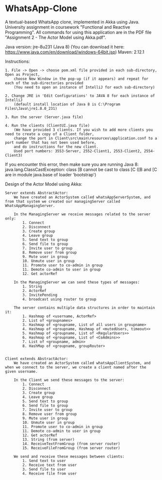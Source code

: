 # WhatsApp-Clone
A textual-based WhatsApp clone, implemented in Akka using Java.
University assignment in coursework "Functional and Reactive Programming".
All commands for using this application are in the PDF file "Assignment 2 - The Actor Model using Akka.pdf".

Java version: jre-8u231 (Java 8) (You can download it here: https://www.java.com/en/download/windows-64bit.jsp)
Maven: 2.12.1

Instructions:
	
	1. File -> Open -> choose pom.xml file provided in each sub-directory, Open as Project,
		choose New Window in the pop-up (if it appears) and repeat for each of the sub-directories provided
		(You need to open an instance of IntelliJ for each sub-directory)
		
	2. Change JRE in 'Edit Configurations' to JAVA 8 for each instance of IntelliJ
		(default install location of Java 8 is C:\Program Files\Java\jre1.8.0_231)

	3. Run the server (Server.java file)

	4. Run the clients (ClientUI.java file)
		(We have provided 3 clients. If you wish to add more clients you need to create a copy of a Client folder,
		change the port in Client\src\main\resources\application.conf to a port number that has not been used before,
		and do instructions for the new client.
		Used port numbers: 3553-Server, 2552-Client1, 2553-Client2, 2554-Client3)

If you encounter this error, then make sure you are running Java 8:
	java.lang.ClassCastException: class [B cannot be cast to class [C ([B and [C are in module java.base of loader 'bootstrap')


Design of the Actor Model using Akka:
	
	Server extends AbstractActor:
		We have created an ActorSystem called whatsAppServerSystem, and from that system we created our managingServer called WhatsAppManagingServer.

		In the ManagingServer we receive messages related to the server only:
			1. Connect
			2. Disconnect
			3. Create group
			4. Leave group
			5. Send text to group
			6. Send file to group
			7. Invite user to group
			8. Remove user from group
			9. Mute user in group
			10. Unmute user in group
			11. Promote user to co-admin in group
			11. Demote co-admin to user in group
			12. Get actorRef

		In the ManagingServer we can send these types of messages:
			1. String
			2. ActorRef
			3. InvitePending
			4. broadcast using router to group

		The server contains multiple data structures in order to maintain it:
			1. Hashmap of <username, ActorRef>
			2. List of <groupnames>
			3. Hashmap of <groupname, List of all users in groupname>
			4. Hashmap of <groupname, Hashmap of <mutedUsers, timeout>>
			5. Hashmap of <groupname, List of <RegularUsers>>
			6. Hashmap of <groupname, List of <CoAdmins>>
			7. List of <groupname, admin>
			8. HashMap of <groupname, groupRouter>


	Client extends AbstractActor:
		We have created an ActorSystem called whatsAppClientSystem, and when we connect to the server, we create a client named after the given username.

		In the Client we send these messages to the server:
			1. Connect
			2. Disconnect
			3. Create group
			4. Leave group
			5. Send text to group
			6. Send file to group
			7. Invite user to group
			8. Remove user from group
			9. Mute user in group
			10. Unmute user in group
			11. Promote user to co-admin in group
			11. Demote co-admin to user in group
			12. Get actorRef
			13. String (from server)
			14. ReceiveTextFromGroup (from server router)
			15. ReceiveFileFromGroup (from server router)

		We send and receive these messages between clients:
			1. Send text to user
			2. Receive text from user
			3. Send file to user
			4. Receive file from user
